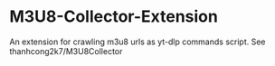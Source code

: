 # M3U8-Collector-Extension
An extension for crawling m3u8 urls as yt-dlp commands script. See thanhcong2k7/M3U8Collector
